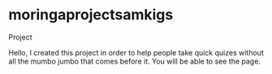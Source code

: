 # moringaprojectsamkigs
Project

Hello, I created this project in order to help people take quick quizes without all the mumbo jumbo that comes before it. You will be able to see the page.
